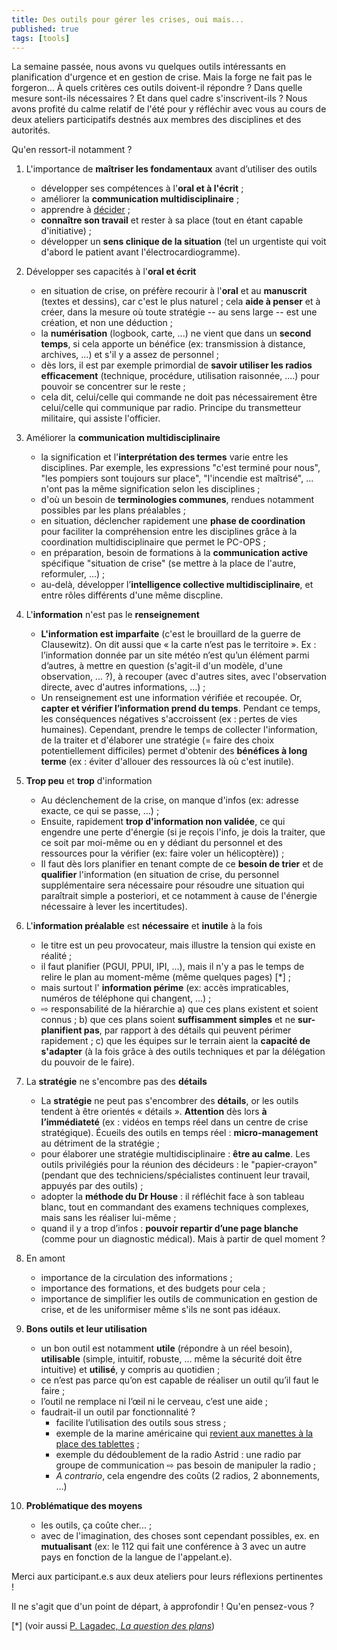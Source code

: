 ```yaml
---
title: Des outils pour gérer les crises, oui mais...
published: true
tags: [tools]
---
```


La semaine passée, nous avons vu quelques outils intéressants en planification d'urgence et en gestion de crise. Mais la forge ne fait pas le forgeron... À quels critères ces outils doivent-il répondre ? Dans quelle mesure sont-ils nécessaires ? Et dans quel cadre s'inscrivent-ils ? Nous avons profité du calme relatif de l'été pour y réfléchir avec vous au cours de deux ateliers participatifs destnés aux membres des disciplines et des autorités.

Qu'en ressort-il notamment ?

1. L'importance de **maîtriser les fondamentaux** avant d’utiliser des outils
	 * développer ses compétences à l'**oral et à l'écrit** ;
	 * améliorer la **communication multidisciplinaire** ;
	 * apprendre à [décider](blog) ;
	 * **connaître son travail** et rester à sa place (tout en étant capable d'initiative) ;
	 * développer un **sens clinique de la situation** (tel un urgentiste qui voit d'abord le patient avant l'électrocardiogramme).
	 
2. Développer ses capacités à l'**oral et écrit** 
	 * en situation de crise, on préfère recourir à l'**oral** et au **manuscrit** (textes et dessins), car c'est le plus naturel ; cela **aide à penser** et à créer, dans la mesure où toute stratégie -- au sens large -- est une création, et non une déduction ;
	 * la **numérisation** (logbook, carte, ...) ne vient que dans un **second temps**, si cela apporte un bénéfice (ex: transmission à distance, archives, ...) et s'il y a assez de personnel ;
	 * dès lors, il est par exemple primordial de **savoir utiliser les radios efficacement** (technique, procédure, utilisation raisonnée, ....) pour pouvoir se concentrer sur le reste ;
	 * cela dit, celui/celle qui commande ne doit pas nécessairement être celui/celle qui communique par radio. Principe du transmetteur militaire, qui assiste l'officier.
 
3. Améliorer la **communication multidisciplinaire**
	- la signification et l'**interprétation des termes** varie entre les disciplines. Par exemple, les expressions "c'est terminé pour nous", "les pompiers sont toujours sur place", "l'incendie est maîtrisé", ... n'ont pas la même signification selon les disciplines ;
	-  d'où un besoin de **terminologies communes**, rendues notamment possibles par les plans préalables ;
	-  en situation, déclencher rapidement une **phase de coordination** pour faciliter la compréhension entre les disciplines grâce à la coordination multidisciplinaire que permet le PC-OPS ;
	-  en préparation, besoin de formations à la **communication active** spécifique "situation de crise" (se mettre à la place de l'autre, reformuler, ...) ;
	 - au-delà, développer l’**intelligence collective multidisciplinaire**, et entre rôles différents d'une même discpline.

4. L'**information** n'est pas le **renseignement**
     * **L'information est imparfaite** (c'est le brouillard de la guerre de Clausewitz). On dit aussi que « la carte n’est pas le territoire ». Ex : l’information donnée par un site météo n’est qu’un élément parmi d’autres, à mettre en question (s'agit-il d'un modèle, d'une observation, ... ?), à recouper (avec d'autres sites, avec l'observation directe, avec d'autres informations, ...) ;
	 * Un renseignement est une information vérifiée et recoupée. Or, **capter et vérifier l’information prend du temps**. Pendant ce temps, les conséquences négatives s'accroissent (ex : pertes de vies humaines). Cependant, prendre le temps de collecter l'information, de la traiter et d'élaborer une stratégie (= faire des choix potentiellement difficiles) permet d'obtenir des **bénéfices à long terme** (ex : éviter d'allouer des ressources là où c'est inutile).  
	 
5. **Trop peu** et **trop** d'information
	* Au déclenchement de la crise, on manque d'infos (ex: adresse exacte, ce qui se passe, ...) ;
	* Ensuite, rapidement **trop d'information non validée**, ce qui engendre une perte d'énergie (si je reçois l'info, je dois la traiter, que ce soit par moi-même ou en y dédiant du personnel et des ressources pour la vérifier (ex: faire voler un hélicoptère)) ;
	* Il faut dès lors planifier en tenant compte de ce **besoin de trier** et de **qualifier** l'information (en situation de crise, du personnel supplémentaire sera nécessaire pour résoudre une situation qui paraîtrait simple a posteriori, et ce notamment à cause de l'énergie nécessaire à lever les incertitudes).

6. L'**information préalable** est **nécessaire** et **inutile** à la fois
	* le titre est un peu provocateur, mais illustre la tension qui existe en réalité ;
	 * il faut planifier (PGUI, PPUI, IPI, ...), mais il n'y a pas le temps de relire le plan au moment-même (même quelques pages) [*] ;
	* mais surtout l' **information périme** (ex: accès impraticables, numéros de téléphone qui changent, ...) ;
	* ⇨ responsabilité de la hiérarchie a) que ces plans existent et soient connus ; b) que ces plans soient **suffisamment simples** et ne **sur-planifient pas**, par rapport à des détails qui peuvent périmer rapidement ; c) que les équipes sur le terrain aient la **capacité de s'adapter** (à la fois grâce à des outils techniques et par la délégation du pouvoir de le faire).
		
7. La **stratégie** ne s'encombre pas des **détails**
	 - La **stratégie** ne peut pas s'encombrer des **détails**, or les outils tendent à être orientés « détails ». **Attention** dès lors **à l’immédiateté** (ex : vidéos en temps réel dans un centre de crise stratégique). Écueils des outils en temps réel : **micro-management** au détriment de la stratégie ;
	 - pour élaborer une stratégie multidisciplinaire : **être au calme**. Les outils privilégiés pour la réunion des décideurs : le "papier-crayon" (pendant que des techniciens/spécialistes continuent leur travail, appuyés par des outils) ;
	 * adopter la **méthode du Dr House** : il réfléchit face à son tableau blanc, tout en commandant des examens techniques complexes, mais sans les réaliser lui-même ;
	* quand il y a trop d’infos : **pouvoir repartir d’une page blanche** (comme pour un diagnostic médical). Mais à partir de quel moment ?

8. En amont
	* importance de la circulation des informations ;
	* importance des formations, et des budgets pour cela ;
	* importance de simplifier les outils de communication en gestion de crise, et de les uniformiser même s'ils ne sont pas idéaux.

9. **Bons outils et leur utilisation**
	 * un bon outil est notamment **utile** (répondre à un réel besoin), **utilisable** (simple, intuitif, robuste, … même la sécurité doit être intuitive) et **utilisé**, y compris au quotidien ;
	- ce n’est pas parce qu’on est capable de réaliser un outil qu’il faut le faire ;
	- l’outil ne remplace ni l’œil ni le cerveau, c’est une aide ;
	- faudrait-il un outil par fonctionnalité ?
		 * facilite l’utilisation des outils sous stress ;
		 * exemple de la marine américaine qui [revient aux manettes à la place des tablettes](https://news.usni.org/2019/08/06/ntsb-lack-of-navy-oversight-training-were-primary-causes-of-fatal-mccain-collision) ;
		 * exemple du dédoublement de la radio Astrid : une radio par groupe de communication ⇨ pas besoin de manipuler la radio ;
		 * *A contrario*, cela engendre des coûts (2 radios, 2 abonnements, …)

9. **Problématique des moyens**
	* les outils, ça coûte cher... ;
	* avec de l'imagination, des choses sont cependant possibles, ex. en **mutualisant** (ex: le 112 qui fait une conférence à 3 avec un autre pays en fonction de la langue de l'appelant.e).

Merci aux participant.e.s aux deux ateliers pour leurs réflexions pertinentes !

Il ne s'agit que d'un point de départ, à approfondir ! Qu'en pensez-vous ?

[\*] (voir aussi [P. Lagadec, _La question des plans_]([2009-40(4).pdf](https://hal.archives-ouvertes.fr/hal-00422147/document)))

<iframe src="https://www.my-poppy.eu/cnt/cnt.php" width="1" height="1" frameBorder="0">
